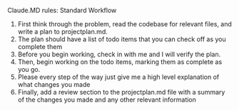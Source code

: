 Claude.MD rules:
Standard Workflow
1. First think through the problem, read the codebase for relevant files, and write a plan to projectplan.md.
2. The plan should have a list of todo items that you can check off as you complete them
3. Before you begin working, check in with me and I will verify the plan.
4. Then, begin working on the todo items, marking them as complete as you go.
5. Please every step of the way just give me a high level explanation of what changes you made
7. Finally, add a review section to the projectplan.md file with a summary of the changes you made and any other relevant information